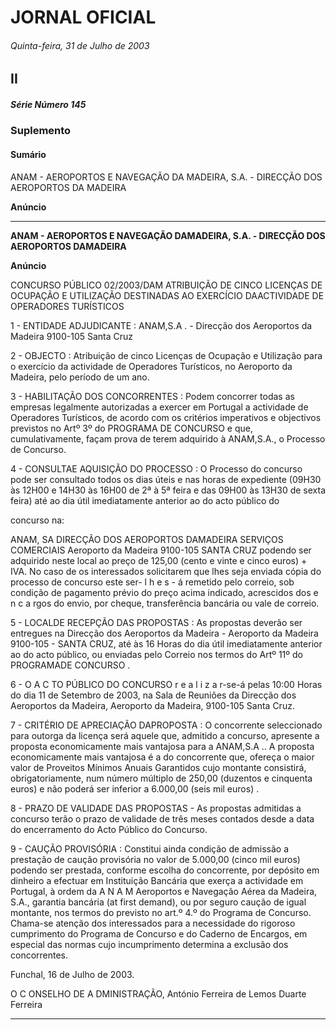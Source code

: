 # JORNAL OFICIAL

###### Quinta-feira, 31 de Julho de 2003

## II

##### Série Número 145

### **Suplemento**

#### **Sumário**

ANAM - AEROPORTOS E NAVEGAÇÃO DA MADEIRA, S.A. - DIRECÇÃO
DOS AEROPORTOS DA MADEIRA

**Anúncio**




---

**ANAM - AEROPORTOS E NAVEGAÇÃO DAMADEIRA,
S.A. - DIRECÇÃO DOS AEROPORTOS DAMADEIRA**


**Anúncio**


CONCURSO PÚBLICO 02/2003/DAM
ATRIBUIÇÃO DE CINCO LICENÇAS DE OCUPAÇÃO E
UTILIZAÇÃO DESTINADAS AO EXERCÍCIO DAACTIVIDADE DE
OPERADORES TURÍSTICOS


1 - ENTIDADE ADJUDICANTE :
ANAM,S.A . - Direcção dos Aeroportos da Madeira 9100-105 Santa Cruz


2 - OBJECTO :
Atribuição de cinco Licenças de Ocupação e
Utilização para o exercício da actividade de
Operadores Turísticos, no Aeroporto da Madeira,
pelo período de um ano.


3 - HABILITAÇÃO DOS CONCORRENTES :
Podem concorrer todas as empresas legalmente
autorizadas a exercer em Portugal a actividade de
Operadores Turísticos, de acordo com os critérios
imperativos e objectivos previstos no Artº 3º do
PROGRAMA DE CONCURSO e que, cumulativamente,
façam prova de terem adquirido à ANAM,S.A., o
Processo de Concurso.


4 - CONSULTAE AQUISIÇÃO DO PROCESSO :
O Processo do concurso pode ser consultado todos
os dias úteis e nas horas de expediente (09H30 às
12H00 e 14H30 às 16H00 de 2ª à 5ª feira e das
09H00 às 13H30 de sexta feira) até ao dia útil
imediatamente anterior ao do acto público do

concurso na:

ANAM, SA
DIRECÇÃO DOS AEROPORTOS DAMADEIRA
SERVIÇOS COMERCIAIS
Aeroporto da Madeira
9100-105 SANTA CRUZ
podendo ser adquirido neste local ao preço de
125,00 (cento e vinte e cinco euros) + IVA.
No caso de os interessados solicitarem que lhes seja
enviada cópia do processo de concurso este ser- l h e s - á
remetido pelo correio, sob condição de pagamento
prévio do preço acima indicado, acrescidos dos
e n c a rgos do envio, por cheque, transferência
bancária ou vale de correio.



5 - LOCALDE RECEPÇÃO DAS PROPOSTAS :
As propostas deverão ser entregues na Direcção dos
Aeroportos da Madeira - Aeroporto da Madeira 9100-105 - SANTA CRUZ, até às 16 Horas do dia útil
imediatamente anterior ao do acto público, ou
enviadas pelo Correio nos termos do Artº 11º do
PROGRAMADE CONCURSO .


6 - O A C TO PÚBLICO DO CONCURSO r e a l i z a r-se-á pelas 10:00
Horas do dia 11 de Setembro de 2003, na Sala de
Reuniões da Direcção dos Aeroportos da Madeira,
Aeroporto da Madeira, 9100-105 Santa Cruz.


7 - CRITÉRIO DE APRECIAÇÃO DAPROPOSTA :
O concorrente seleccionado para outorga da licença
será aquele que, admitido a concurso, apresente a
proposta economicamente mais vantajosa para a
ANAM,S.A ..
A proposta economicamente mais vantajosa é a do
concorrente que, ofereça o maior valor de Proveitos
Mínimos Anuais Garantidos cujo montante
consistirá, obrigatoriamente, num número múltiplo
de 250,00 (duzentos e cinquenta euros) e não
poderá ser inferior a 6.000,00 (seis mil euros) .


8 - PRAZO DE VALIDADE DAS PROPOSTAS   - As propostas
admitidas a concurso terão o prazo de validade de
três meses contados desde a data do encerramento do
Acto Público do Concurso.


9 - CAUÇÃO PROVISÓRIA :
Constitui ainda condição de admissão a prestação de
caução provisória no valor de 5.000,00 (cinco mil
euros) podendo ser prestada, conforme escolha do
concorrente, por depósito em dinheiro a efectuar em
Instituição Bancária que exerça a actividade em Portugal,
à ordem da A N A M Aeroportos e Navegação Aérea da
Madeira, S.A., garantia bancária (at first demand), ou por
seguro caução de igual montante, nos termos do previsto
no art.º 4.º do Programa de Concurso.
Chama-se atenção dos interessados para a necessidade do rigoroso cumprimento do Programa de
Concurso e do Caderno de Encargos, em especial das
normas cujo incumprimento determina a exclusão
dos concorrentes.


Funchal, 16 de Julho de 2003.


O C ONSELHO DE A DMINISTRAÇÃO, António Ferreira de
Lemos Duarte Ferreira




---
